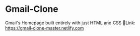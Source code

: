 # Gmail-Clone
Gmail's Homepage built entirely with just HTML and CSS
📎Link: https://gmail-clone-master.netlify.com
